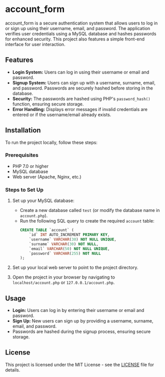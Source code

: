 # account_form

account_form is a secure authentication system that allows users to log in or sign up using their username, email, and password. The application verifies user credentials using a MySQL database and hashes passwords for enhanced security. This project also features a simple front-end interface for user interaction.

## Features

- **Login System:** Users can log in using their username or email and password.
- **Signup System:** Users can sign up with a username, surname, email, and password. Passwords are securely hashed before storing in the database.
- **Security:** The passwords are hashed using PHP's `password_hash()` function, ensuring secure storage.
- **Error Handling:** Displays error messages if invalid credentials are entered or if the username/email already exists.

## Installation

To run the project locally, follow these steps:

### Prerequisites

- PHP 7.0 or higher
- MySQL database
- Web server (Apache, Nginx, etc.)

### Steps to Set Up  

1. Set up your MySQL database:
    - Create a new database called `test` (or modify the database name in `account.php`).
    - Run the following SQL query to create the required `account` table:
      ```sql
      CREATE TABLE `account` (
          `id` INT AUTO_INCREMENT PRIMARY KEY,
          `username` VARCHAR(30) NOT NULL UNIQUE,
          `surname` VARCHAR(30) NOT NULL,
          `email` VARCHAR(50) NOT NULL UNIQUE,
          `password` VARCHAR(255) NOT NULL
      );
      ```

2. Set up your local web server to point to the project directory.

3. Open the project in your browser by navigating to `localhost/account.php` or `127.0.0.1/account.php`.

## Usage

- **Login:** Users can log in by entering their username or email and password.
- **Sign Up:** New users can sign up by providing a username, surname, email, and password.
- Passwords are hashed during the signup process, ensuring secure storage.

## License

This project is licensed under the MIT License - see the [LICENSE](LICENSE) file for details.
